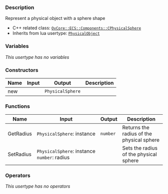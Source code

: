 ### Description
Represent a physical object with a sphere shape

- C++ related class: [`OvCore::ECS::Components::CPhysicalSphere`](https://github.com/adriengivry/Overload/blob/develop/Sources/Overload/OvCore/include/OvCore/ECS/Components/CPhysicalSphere.h)
- Inherits from lua usertype: [`PhysicalObject`](PhysicalObject)

### Variables
_This usertype has no variables_

### Constructors
|Name|Input|Output|Description|
|-|-|-|-|
|new||`PhysicalSphere`||

### Functions
|Name|Input|Output|Description|
|-|-|-|-|
|GetRadius|`PhysicalSphere`:&nbsp;instance<br>|`number`|Returns the radius of the physical sphere|
|SetRadius|`PhysicalSphere`:&nbsp;instance<br>`number`:&nbsp;radius<br>||Sets the radius of the physical sphere|

### Operators
_This usertype has no operators_
